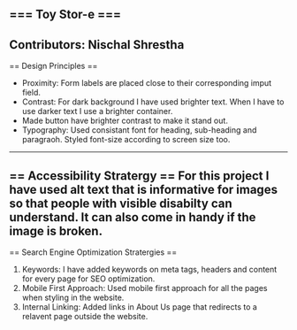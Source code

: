 === Toy Stor-e ===
---------------------------------------------------------------------------
Contributors: Nischal Shrestha
---------------------------------------------------------------------------
== Design Principles ==
- Proximity: Form labels are placed close to their corresponding imput field.
- Contrast: For dark background I have used brighter text. When I have to use darker text I use a brighter container.
- Made button have brighter contrast to make it stand out.
- Typography: Used consistant font for heading, sub-heading and paragraoh. Styled font-size according to screen size too.
---------------------------------------------------------------------------
== Accessibility Stratergy ==
For this project I have used alt text that is informative for images so that people with visible disabilty can understand.
It can also come in handy if the image is broken.
---------------------------------------------------------------------------
== Search Engine Optimization Stratergies == 
1. Keywords: I have added keywords on meta tags, headers and content for every page for SEO optimization.
2. Mobile First Approach: Used mobile first approach for all the pages when styling in the website.
3. Internal Linking: Added links in About Us page that redirects to a relavent page outside the website.
